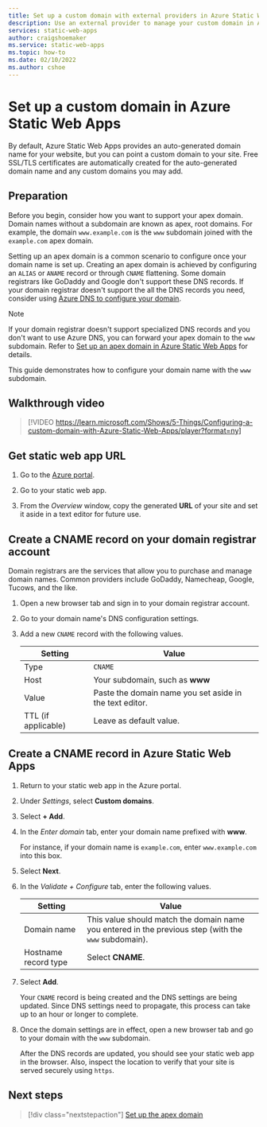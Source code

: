 ```yaml
---
title: Set up a custom domain with external providers in Azure Static Web Apps
description: Use an external provider to manage your custom domain in Azure Static Web Apps
services: static-web-apps
author: craigshoemaker
ms.service: static-web-apps
ms.topic: how-to
ms.date: 02/10/2022
ms.author: cshoe
---
```


# Set up a custom domain in Azure Static Web Apps

By default, Azure Static Web Apps provides an auto-generated domain name for your website, but you can point a custom domain to your site. Free SSL/TLS certificates are automatically created for the auto-generated domain name and any custom domains you may add.

## Preparation

Before you begin, consider how you want to support your apex domain. Domain names without a subdomain are known as apex, root domains. For example, the domain `www.example.com` is the `www` subdomain joined with the `example.com` apex domain.

Setting up an apex domain is a common scenario to configure once your domain name is set up. Creating an apex domain is achieved by configuring an `ALIAS` or `ANAME` record or through `CNAME` flattening. Some domain registrars like GoDaddy and Google don't support these DNS records. If your domain registrar doesn't support the all the DNS records you need, consider using [Azure DNS to configure your domain](custom-domain-azure-dns.md).

> [!NOTE]
> If your domain registrar doesn't support specialized DNS records and you don't want to use Azure DNS, you can forward your apex domain to the `www` subdomain. Refer to [Set up an apex domain in Azure Static Web Apps](apex-domain-external.md) for details.

This guide demonstrates how to configure your domain name with the `www` subdomain.

## Walkthrough video

> [!VIDEO https://learn.microsoft.com/Shows/5-Things/Configuring-a-custom-domain-with-Azure-Static-Web-Apps/player?format=ny]

## Get static web app URL

1. Go to the [Azure portal](https://portal.azure.com).

1. Go to your static web app.

1. From the *Overview* window, copy the generated **URL** of your site and set it aside in a text editor for future use.

## Create a CNAME record on your domain registrar account

Domain registrars are the services that allow you to purchase and manage domain names. Common providers include GoDaddy, Namecheap, Google, Tucows, and the like.

1. Open a new browser tab and sign in to your domain registrar account.

1. Go to your domain name's DNS configuration settings.

1. Add a new `CNAME` record with the following values.

    | Setting | Value |
    |--|--|
    | Type | `CNAME` |
    | Host | Your subdomain, such as **www** |
    | Value | Paste the domain name you set aside in the text editor. |
    | TTL (if applicable) | Leave as default value. |

## Create a CNAME record in Azure Static Web Apps

1. Return to your static web app in the Azure portal.

1. Under *Settings*, select **Custom domains**.

2. Select **+ Add**.

3. In the *Enter domain* tab, enter your domain name prefixed with **www**.

    For instance, if your domain name is `example.com`, enter `www.example.com` into this box.

4. Select **Next**.

5. In the *Validate + Configure* tab, enter the following values.

    | Setting | Value |
    |---|---|
    | Domain name | This value should match the domain name you entered in the previous step (with the `www` subdomain). |
    | Hostname record type | Select **CNAME**. |

6. Select **Add**.

   Your `CNAME` record is being created and the DNS settings are being updated. Since DNS settings need to propagate, this process can take up to an hour or longer to complete.

7. Once the domain settings are in effect, open a new browser tab and go to your domain with the `www` subdomain.

    After the DNS records are updated, you should see your static web app in the browser. Also, inspect the location to verify that your site is served securely using `https`.

## Next steps

> [!div class="nextstepaction"]
> [Set up the apex domain](apex-domain-external.md)
